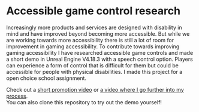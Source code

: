 # Accessible game control research 
Increasingly more products and services are designed with disability in mind and have improved beyond becoming more accessible. But while we are working towards more accessibility there is still a lot of room for improvement in gaming accessibility. To contribute towards improving gaming accessibility I have researched accessible game controls and made a short demo in Unreal Engine V4.18.3 with a speech control option. Players can experience a form of control that is difficult for them but could be accessible for people with physical disabilities. I made this project for a open choice school assignment.

Check out a [short promotion video](https://youtu.be/rL9iks5hlVQ) or [a video where I go further into my process](https://youtu.be/0TfeL4V9L_Y).
<br>
You can also clone this repository to try out the demo yourself! 
